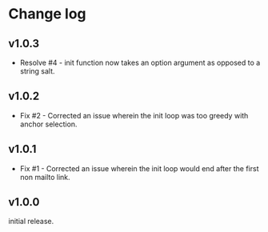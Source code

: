# Change log

## v1.0.3

- Resolve #4 - init function now takes an option argument as opposed to a string salt.

## v1.0.2

- Fix #2 - Corrected an issue wherein the init loop was too greedy with anchor selection.

## v1.0.1

- Fix #1 - Corrected an issue wherein the init loop would end after the first non mailto link.

## v1.0.0

initial release.
